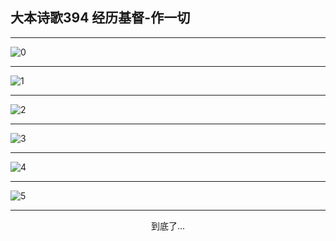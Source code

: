 
## 大本诗歌394 经历基督-作一切
        
<div id="aplayer0"></div>

---

<img alt="0" data-original="/data/d0394/0">

---

<img alt="1" data-original="/data/d0394/1">

---

<img alt="2" data-original="/data/d0394/2">

---

<img alt="3" data-original="/data/d0394/3">

---

<img alt="4" data-original="/data/d0394/4">

---

<img alt="5" data-original="/data/d0394/5">

---

<p style="text-align: center">到底了...</p>

<script src="/js/dist-view.js"></script>

<script>
MAIN.id = 'd0394';
        
const ap0 = new APlayer({
    container: document.getElementById('aplayer0'),
    volume: 1,
    loop: 'none',
    preload: 'none',
    audio: [{
        name: '大本诗歌394.mp3',
        artist: '大本诗歌',
        url: 'https://res.wx.qq.com/voice/getvoice?mediaid=MzI0NTk3MDM5M18yMjQ3NDkyMzU5',
        cover: '/favicon'
    }]
});
</script>
